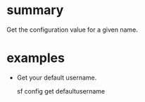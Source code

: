 # summary
  
Get the configuration value for a given name.

# examples

- Get your default username.

  sf config get defaultusername
